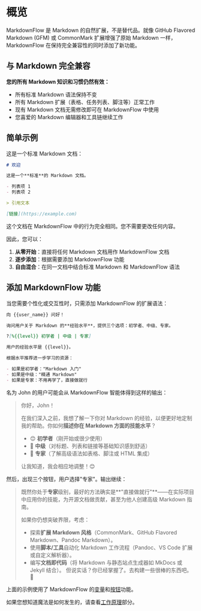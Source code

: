# 概览

MarkdownFlow 是 Markdown 的自然扩展，不是替代品。就像 GitHub Flavored Markdown (GFM) 或 CommonMark 扩展增强了原始 Markdown 一样，MarkdownFlow 在保持完全兼容性的同时添加了新功能。

## 与 Markdown 完全兼容

**您的所有 Markdown 知识和习惯仍然有效：**

- 所有标准 Markdown 语法保持不变
- 所有 Markdown 扩展（表格、任务列表、脚注等）正常工作
- 现有 Markdown 文档无需修改即可在 MarkdownFlow 中使用
- 您喜爱的 Markdown 编辑器和工具链继续工作

## 简单示例

这是一个标准 Markdown 文档：

```markdown
# 欢迎

这是一个**标准**的 Markdown 文档。

- 列表项 1
- 列表项 2

> 引用文本

[链接](https://example.com)
```

这个文档在 MarkdownFlow 中的行为完全相同。您不需要更改任何内容。

因此，您可以：

1. **从零开始**：直接将任何 Markdown 文档用作 MarkdownFlow 文档
2. **逐步添加**：根据需要添加 MarkdownFlow 功能
3. **自由混合**：在同一文档中结合标准 Markdown 和 MarkdownFlow 语法

## 添加 MarkdownFlow 功能

当您需要个性化或交互性时，只需添加 MarkdownFlow 的扩展语法：

```markdown
向 {{user_name}} 问好！

询问用户关于 Markdown 的**经验水平**，提供三个选项：初学者、中级、专家。

?[%{{level}} 初学者 | 中级 | 专家]

用户的经验水平是 {{level}}。

根据水平推荐进一步学习的资源：

- 如果是初学者："Markdown 入门"
- 如果是中级："精通 Markdown"
- 如果是专家：不用再学了，直接做就行
```

名为 John 的用户可能会从 MarkdownFlow 智能体得到这样的输出：

> 你好，John！
>
> 在我们深入之前，我想了解一下你对 Markdown 的经验，以便更好地定制我的帮助。你如何**描述你在 Markdown 方面的技能水平**？
>
> - 😊 **初学者**（刚开始或很少使用）
> - 🚀 **中级**（对标题、列表和链接等基础知识感到舒适）
> - 🧙 **专家**（了解高级语法如表格、脚注或 HTML 集成）
>
> 让我知道，我会相应地调整！😊

然后，出现三个按钮，用户选择"专家"。输出继续：

> 既然你处于**专家**级别，最好的方法确实是**"直接做就行"**——在实际项目中应用你的技能，为开源文档做贡献，甚至为他人创建高级 Markdown 指南。
>
> 如果你仍想突破界限，考虑：
>
> - 探索**扩展 Markdown 风格**（CommonMark、GitHub Flavored Markdown、Pandoc Markdown）。
> - 使用**脚本/工具**自动化 Markdown 工作流程（Pandoc、VS Code 扩展或自定义解析器）。
> - 编写**文档即代码**（将 Markdown 与静态站点生成器如 MkDocs 或 Jekyll 结合）。
>   但说实话？你已经掌握了。去构建一些很棒的东西吧。🚀

上面的示例使用了 MarkdownFlow 的[变量](variables.md)和[按钮](button-input.md)功能。

如果您想知道魔法是如何发生的，请查看[工作原理](how-it-works.md)部分。
